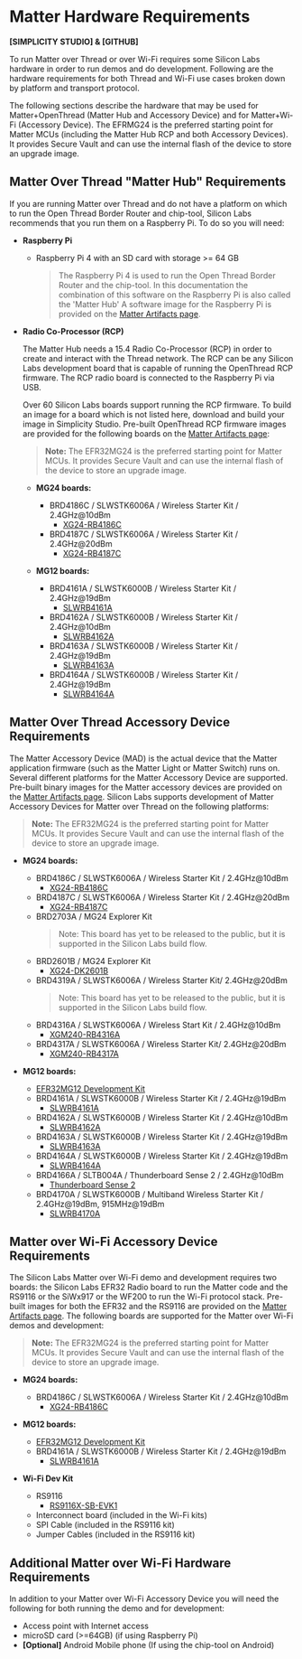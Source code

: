 # Matter Hardware Requirements

**[SIMPLICITY STUDIO] & [GITHUB]**

To run Matter over Thread or over Wi-Fi requires some Silicon Labs hardware in
order to run demos and do development. Following are the hardware requirements
for both Thread and Wi-Fi use cases broken down by platform and transport
protocol.

The following sections describe the hardware that may be used for Matter+OpenThread (Matter Hub and Accessory Device) and for Matter+Wi-Fi (Accessory Device). The EFRMG24 is the preferred starting point for Matter MCUs (including the Matter Hub RCP and both Accessory Devices). It provides Secure Vault and can use the internal flash of the device to store an upgrade image.

## Matter Over Thread "Matter Hub" Requirements

If you are running Matter over Thread and do not have a platform on which to run
the Open Thread Border Router and chip-tool, Silicon Labs recommends that you run
them on a Raspberry Pi. To do so you will need:

-   **Raspberry Pi**

    -   Raspberry Pi 4 with an SD card with storage >= 64 GB

        > The Raspberry Pi 4 is used to run the Open Thread Border Router and
        > the chip-tool. In this documentation the combination of this software
        > on the Raspberry Pi is also called the 'Matter Hub' A software image
        > for the Raspberry Pi is provided on the
        > [Matter Artifacts page](./ARTIFACTS.md).

-   **Radio Co-Processor (RCP)**

    The Matter Hub needs a 15.4 Radio Co-Processor (RCP) in order to create and
    interact with the Thread network. The RCP can be any Silicon Labs
    development board that is capable of running the OpenThread RCP firmware.
    The RCP radio board is connected to the Raspberry Pi via USB.

    Over 60 Silicon Labs boards support running the RCP firmware. To build an
    image for a board which is not listed here, download and build your image in
    Simplicity Studio. Pre-built OpenThread RCP firmware images are provided for
    the following boards on the [Matter Artifacts page](./ARTIFACTS.md):

    > **Note:** The EFR32MG24 is the preferred starting point for Matter MCUs.  It provides Secure Vault and can use the internal flash of the device to store an upgrade image. 

    -   **MG24 boards:**
        -   BRD4186C / SLWSTK6006A / Wireless Starter Kit / 2.4GHz@10dBm
            -   [XG24-RB4186C](https://www.silabs.com/development-tools/wireless/xg24-rb4186c-efr32xg24-wireless-gecko-radio-board)
        -   BRD4187C / SLWSTK6006A / Wireless Starter Kit / 2.4GHz@20dBm
            -   [XG24-RB4187C](https://www.silabs.com/development-tools/wireless/xg24-rb4187c-efr32xg24-wireless-gecko-radio-board)
  
    -   **MG12 boards:**

        -   BRD4161A / SLWSTK6000B / Wireless Starter Kit / 2.4GHz@19dBm
            -   [SLWRB4161A](https://www.silabs.com/development-tools/wireless/zigbee/slwrb4161a-efr32mg12-radio-board)
        -   BRD4162A / SLWSTK6000B / Wireless Starter Kit / 2.4GHz@10dBm
            -   [SLWRB4162A](https://www.silabs.com/development-tools/wireless/zigbee/slwrb4162a-efr32mg12-radio-board)
        -   BRD4163A / SLWSTK6000B / Wireless Starter Kit / 2.4GHz@19dBm
            -   [SLWRB4163A](https://www.silabs.com/development-tools/wireless/zigbee/slwrb4163a-efr32mg12-radio-board)
        -   BRD4164A / SLWSTK6000B / Wireless Starter Kit / 2.4GHz@19dBm
            -   [SLWRB4164A](https://www.silabs.com/development-tools/wireless/zigbee/slwrb4164a-efr32mg12-radio-board)
                  

## Matter Over Thread Accessory Device Requirements

The Matter Accessory Device (MAD) is the actual device that the Matter
application firmware (such as the Matter Light or Matter Switch) runs on.
Several different platforms for the Matter Accessory Device are supported.
Pre-built binary images for the Matter accessory devices are provided on the
[Matter Artifacts page](./ARTIFACTS.md). Silicon Labs supports development of
Matter Accessory Devices for Matter over Thread on the following platforms:

> **Note:** The EFR32MG24 is the preferred starting point for Matter MCUs.  It provides Secure Vault and can use the internal flash of the device to store an upgrade image. 


-   **MG24 boards:**
    -   BRD4186C / SLWSTK6006A / Wireless Starter Kit / 2.4GHz@10dBm
        -   [XG24-RB4186C](https://www.silabs.com/development-tools/wireless/xg24-rb4186c-efr32xg24-wireless-gecko-radio-board)
    -   BRD4187C / SLWSTK6006A / Wireless Starter Kit / 2.4GHz@20dBm
        -   [XG24-RB4187C](https://www.silabs.com/development-tools/wireless/xg24-rb4187c-efr32xg24-wireless-gecko-radio-board)
    -   BRD2703A / MG24 Explorer Kit
        > Note: This board has yet to be released to the public, but it is
        > supported in the Silicon Labs build flow.
    -   BRD2601B / MG24 Explorer Kit
        -   [XG24-DK2601B](https://www.silabs.com/development-tools/wireless/efr32xg24-dev-kit?tab=overview)
    -   BRD4319A / SLWSTK6006A / Wireless Starter Kit/ 2.4GHz@20dBm
        > Note: This board has yet to be released to the public, but it is
        > supported in the Silicon Labs build flow.
    -   BRD4316A / SLWSTK6006A / Wireless Start Kit / 2.4GHz@10dBm
        - [XGM240-RB4316A](https://www.silabs.com/development-tools/wireless/xgm240-rb4316a-xgm240p-module-radio-board?tab=overview)
    -   BRD4317A / SLWSTK6006A / Wireless Starter Kit/ 2.4GHz@20dBm
        - [XGM240-RB4317A](https://www.silabs.com/development-tools/wireless/xgm240-rb4317a-xgm240p-module-radio-board?tab=overview)
  
-   **MG12 boards:**

    -   [EFR32MG12 Development Kit](https://www.silabs.com/development-tools/wireless/zigbee/efr32mg12-dual-band-starter-kit)
    -   BRD4161A / SLWSTK6000B / Wireless Starter Kit / 2.4GHz@19dBm
        -   [SLWRB4161A](https://www.silabs.com/development-tools/wireless/zigbee/slwrb4161a-efr32mg12-radio-board)
    -   BRD4162A / SLWSTK6000B / Wireless Starter Kit / 2.4GHz@10dBm
        -   [SLWRB4162A](https://www.silabs.com/development-tools/wireless/zigbee/slwrb4162a-efr32mg12-radio-board)
    -   BRD4163A / SLWSTK6000B / Wireless Starter Kit / 2.4GHz@19dBm
        -   [SLWRB4163A](https://www.silabs.com/development-tools/wireless/zigbee/slwrb4163a-efr32mg12-radio-board)
    -   BRD4164A / SLWSTK6000B / Wireless Starter Kit / 2.4GHz@19dBm
        -   [SLWRB4164A](https://www.silabs.com/development-tools/wireless/zigbee/slwrb4164a-efr32mg12-radio-board)
    -   BRD4166A / SLTB004A / Thunderboard Sense 2 / 2.4GHz@10dBm
        -   [Thunderboard Sense 2](https://www.silabs.com/development-tools/thunderboard/thunderboard-sense-two-kit)
    -   BRD4170A / SLWSTK6000B / Multiband Wireless Starter Kit / 2.4GHz@19dBm,
        915MHz@19dBm
        -   [SLWRB4170A](https://www.silabs.com/development-tools/wireless/zigbee/slwrb4170a-efr32mg12-radio-board)
              


## Matter over Wi-Fi Accessory Device Requirements

The Silicon Labs Matter over Wi-Fi demo and development requires two boards: the
Silicon Labs EFR32 Radio board to run the Matter code and the RS9116
or the SiWx917 or
the WF200 to run the Wi-Fi protocol stack. Pre-built images for both the EFR32
and the RS9116 are provided on the [Matter Artifacts page](./ARTIFACTS.md). The
following boards are supported for the Matter over Wi-Fi demos and development:

> **Note:** The EFR32MG24 is the preferred starting point for Matter MCUs.  It provides Secure Vault and can use the internal flash of the device to store an upgrade image. 


-   **MG24 boards:**

    -   BRD4186C / SLWSTK6006A / Wireless Starter Kit / 2.4GHz@10dBm
        -   [XG24-RB4186C](https://www.silabs.com/development-tools/wireless/xg24-rb4186c-efr32xg24-wireless-gecko-radio-board)
  
-   **MG12 boards:**

    -   [EFR32MG12 Development Kit](https://www.silabs.com/development-tools/wireless/zigbee/efr32mg12-dual-band-starter-kit)
    -   BRD4161A / SLWSTK6000B / Wireless Starter Kit / 2.4GHz@19dBm
        -   [SLWRB4161A](https://www.silabs.com/development-tools/wireless/zigbee/slwrb4161a-efr32mg12-radio-board)
              


-   **Wi-Fi Dev Kit**

    -   RS9116
        -   [RS9116X-SB-EVK1](https://www.silabs.com/development-tools/wireless/wi-fi/rs9116x-sb-evk-development-kit)
    -   Interconnect board (included in the Wi-Fi kits)
    -   SPI Cable (included in the RS9116 kit)
    -   Jumper Cables (included in the RS9116 kit)

## Additional Matter over Wi-Fi Hardware Requirements

In addition to your Matter over Wi-Fi Accessory Device you will need the
following for both running the demo and for development:

-   Access point with Internet access
-   microSD card (>=64GB) (if using Raspberry Pi)
-   **[Optional]** Android Mobile phone (If using the chip-tool on Android)

